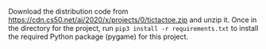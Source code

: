 Download the distribution code from https://cdn.cs50.net/ai/2020/x/projects/0/tictactoe.zip and unzip it.
Once in the directory for the project, run ```pip3 install -r requirements.txt``` to install the required Python package (pygame) for this project.